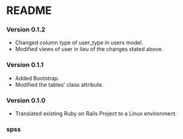 # README

### Version 0.1.2
* Changed column type of user_type in users model.
* Modified views of user in lieu of the changes stated above.

### Version 0.1.1
* Added Bootstrap.
* Modified the tables' class attribute.

### Version 0.1.0
* Translated existing Ruby on Rails Project to a Linux environment.

### spss

